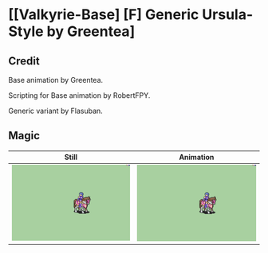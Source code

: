 # [\[Valkyrie-Base\] \[F\] Generic Ursula-Style by Greentea]

## Credit

Base animation by Greentea. 

Scripting for Base animation by RobertFPY.

Generic variant by Flasuban.
	
## Magic

| Still | Animation |
| :---: | :-------: |
| ![Magic still](./Magic_000.png) | ![Magic animation](./Magic.gif) |
